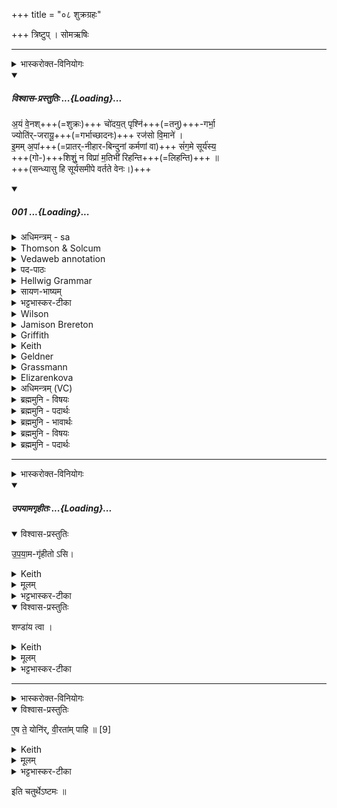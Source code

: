 +++
title = "०८ शुक्रग्रहः"

+++
त्रिष्टुप् । सोमऋषिः


_______
<details><summary>भास्करोक्त-विनियोगः</summary>

1शुक्रं गृह्णाति - अयं वेन इति त्रिष्टुभा चतुष्पदया ॥ 
</details>
<div class="js_include" includetitle="plain" newlevelforh1="5" title="विश्वास-प्रस्तुतिः" unfilled url="/vedAH_Rk/shAkalam/saMhitA/vishvAsa-prastutiH/10/123/01_ayaM_venashchodayatpRshnigarbhA.md">
<details open><summary><h5>विश्वास-प्रस्तुतिः ...{Loading}...</h5></summary>


अ॒यं वे॒नश्+++(=शुक्रः)+++ चो॑दय॒त् पृश्नि॑+++(=तनु)+++-गर्भा॒  
ज्योति॑र्-जरायू॒+++(=गर्भाच्छादनः)+++ रज॑सो वि॒माने॑ ।  
इ॒मम् अ॒पां+++(=प्रातर्-नीहार-बिन्दुनां कर्मणां वा)+++ सं॑ग॒मे सूर्य॑स्य॒  
+++(गो-)+++शिशुं॒ न विप्रा॑ म॒तिभी॑ रिहन्ति+++(=लिहन्ति)+++ ॥  
+++(सन्ध्यासु हि सूर्यसमीपे वर्तते वेनः।)+++

</details>
</div>
<div class="js_include" includetitle="false" newlevelforh1="5" unfilled url="/vedAH_Rk/shAkalam/saMhitA/sarvASh_TIkAH/10/123/01_ayaM_venashchodayatpRshnigarbhA.md">
<details open><summary><h5>001 ...{Loading}...</h5></summary>
<details><summary>अधिमन्त्रम् - sa</summary>

- देवता - वेनः
- ऋषिः - वेनः
- छन्दः - त्रिष्टुप्
</details>
<details><summary>Thomson & Solcum</summary>

अयं᳓ वेन᳓श् चोदयत् पृ᳓श्निगर्भा  
ज्यो᳓तिर्जरायू र᳓जसो विमा᳓ने  
इम᳓म् अपां᳓ संगमे᳓ सू᳓रियस्य  
शि᳓शुं न᳓ वि᳓प्रा मति᳓भी रिहन्ति
</details>
<details><summary>Vedaweb annotation</summary>

_________
**Strata**  
Cretic

_________
**Pāda-label**  
genre M  
genre M  
genre M  
genre M
_________
**Morph**  
ayám ← ayám (pronoun)  
{case:NOM, gender:M, number:SG}

codayat ← √cud- (root)  
{number:SG, person:3, mood:INJ, tense:PRS, voice:ACT}

pŕ̥śnigarbhāḥ ← pŕ̥śnigarbha- (nominal stem)  
{case:ACC, gender:F, number:PL}

venáḥ ← vená- (nominal stem)  
{case:NOM, gender:M, number:SG}

jyótirjarāyuḥ ← jyótirjarāyu- (nominal stem)  
{case:NOM, gender:M, number:SG}

rájasaḥ ← rájas- (nominal stem)  
{case:GEN, gender:N, number:SG}

vimā́ne ← vimā́na- (nominal stem)  
{case:LOC, gender:N, number:SG}

apā́m ← áp- (nominal stem)  
{case:GEN, gender:F, number:PL}

imám ← ayám (pronoun)  
{case:ACC, gender:M, number:SG}

saṁgamé ← saṁgamá- (nominal stem)  
{case:LOC, gender:M, number:SG}

sū́ryasya ← sū́rya- (nominal stem)  
{case:GEN, gender:M, number:SG}

matíbhiḥ ← matí- (nominal stem)  
{case:INS, gender:F, number:PL}

ná ← ná (invariable)  
{}

rihanti ← √rih- (root)  
{number:PL, person:3, mood:IND, tense:PRS, voice:ACT}

śíśum ← śíśu- (nominal stem)  
{case:ACC, gender:M, number:SG}

víprāḥ ← vípra- (nominal stem)  
{case:NOM, gender:M, number:PL}

</details>
<details><summary>पद-पाठः</summary>

अ॒यम् । वे॒नः । चो॒द॒य॒त् । पृश्नि॑ऽगर्भाः । ज्योतिः॑ऽजरायुः । रज॑सः । वि॒ऽमाने॑ ।  
इ॒मम् । अ॒पाम् । स॒म्ऽग॒मे । सूर्य॑स्य । शिशु॑म् । न । विप्राः॑ । म॒तिऽभिः॑ । रि॒ह॒न्ति॒ ॥
</details>
<details><summary>Hellwig Grammar</summary>

-   *ayaṃ* ← *ayam* ← *idam*
- \[noun\], nominative, singular, masculine
- “this; he,she,it (pers. pron.); here.”

_________

- *venaś* ← *venaḥ* ← *vena*
- \[noun\], nominative, singular, masculine
- “Vena.”

_________

- *codayat* ← *coday* ← *√cud*
- \[verb\], singular, Present injunctive
- “impel; drive; incite; command; drive; arouse; propel.”

_________

- *pṛśnigarbhā* ← *pṛśni*
- \[noun\], feminine
- “Pṛśni; beam.”

_________

- *pṛśnigarbhā* ← *garbhāḥ* ← *garbha*
- \[noun\], accusative, plural, feminine
- “fetus; garbha; inside; cavity; embryo; uterus; child; pit;
    garbhadruti; filling; pregnancy; room; abdomen; fertilization;
    inside; hole; baby; calyx; midst.”

_________

- *jyotirjarāyū* ← *jyotiḥ* ← *jyotis*
- \[noun\], neuter
- “light; star; luminosity; fire; jyotis \[word\]; digestion; planet;
    light; sunlight.”

_________

- *jyotirjarāyū* ← *jarāyū* ← *jarāyu*
- \[noun\], accusative, plural, feminine
- “afterbirth; chorion; placenta.”

_________

- *rajaso* ← *rajasaḥ* ← *rajas*
- \[noun\], genitive, singular, neuter
- “powder; menorrhea; dust; Rajas; atmosphere; rajas; pollen; passion;
    rajas \[word\]; sindūra; rust; tin; impurity; dark; sky.”

_________

- *vimāne* ← *vimāna*
- \[noun\], locative, singular, neuter

_________

- *imam* ← *idam*
- \[noun\], accusative, singular, masculine
- “this; he,she,it (pers. pron.); here.”

_________

- *apāṃ* ← *apām* ← *ap*
- \[noun\], genitive, plural, neuter
- “water; body of water; water; ap \[word\]; juice; jala.”

_________

- *saṃgame* ← *saṃgama*
- \[noun\], locative, singular, masculine
- “confluence; sexual intercourse; contact; meeting; association;
    battle; harmony; rendezvous; coupling; sexual activity.”

_________

- *sūryasya* ← *sūrya*
- \[noun\], genitive, singular, masculine
- “sun; Surya; sūrya \[word\]; right nostril; twelve; Calotropis
    gigantea Beng.; sūryakānta; sunlight; best.”

_________

- *śiśuṃ* ← *śiśum* ← *śiśu*
- \[noun\], accusative, singular, masculine
- “child; young; baby; śiśu \[word\]; Śiśu; male child; fetus.”

_________

- *na*
- \[adverb\]
- “not; like; no; na \[word\].”

_________

- *viprā* ← *viprāḥ* ← *vipra*
- \[noun\], nominative, plural, masculine
- “Brahmin; poet; singer; priest; guru; Vipra.”

_________

- *matibhī* ← *matibhiḥ* ← *mati*
- \[noun\], instrumental, plural, feminine
- “intelligence; decision; mind; hymn; purpose; idea; opinion; belief;
    desire; wish; conviction; plan; devotion.”

_________

- *rihanti* ← *rih*
- \[verb\], plural, Present indikative
- “lick.”

_________

</details>
<details><summary>सायण-भाष्यम्</summary>

**वेनः** कान्त एतत्संज्ञो मध्यस्थानो देवः **ज्योतिर्जरायुः** । ज्योतिर्द्योतमानो मेघो जरायुः । उदरे गर्भो येन वेष्टितोऽवतिष्ठते तज्जरायु । तदिव वेष्टको यस्य स तथोक्तः । मेघमध्ये गर्भवदवस्थित इत्यर्थः । **विमाने** । विमीयन्ते निर्मीयन्ते अस्मिन्नाप इति विमानमन्तरिक्षम् । **रजसः** उदकस्य निर्मातर्यन्तरिक्षे स्थितः सन् **अयं** वेनः **पृश्निगर्भाः** । पृश्निरादित्यः। तस्य गर्भभूताः । यद्वा । पृश्नयः सप्तोज्ज्वलवर्णाः सूर्यरश्मयः तेषां गर्भभूता अन्तरिक्षस्था अपः **चोदयत्** । पृथिवीं प्रति प्रेरयति । **अपाम्** उदकानामान्तरिक्ष्याणां **सूर्यस्य** च **संगमे** संगमनेऽन्तरिक्षे स्थितम् **इमं** वेनं **विप्राः** मेधाविनः स्तोतारः **मतिभिः** स्तुतिभिः **रिहन्ति** । रिहतिरर्चतिकर्मा । अर्चन्ति। पूजयन्ति। स्तुवन्तीत्यर्थः। **शिशुं** **न** । यथा बालं पुत्रं मातापित्राद्या बान्धवाः स्तुतिपदैरुपलालयन्ति तद्वत् ॥
</details>
<details><summary>भट्टभास्कर-टीका</summary>

वेनतेः कान्तिकर्मणो **वेनः** कान्तः वर्षाद्यभीष्टप्रद उच्यते । **ज्योतिर्-जरायुः** ज्योतिर्जरायुस्थनीयम् आच्छादितं, यस्य जरायुणा गर्भ इव तजसा वेष्टितस्तेजोराशिरित्यथरः । इर्दृशोयं वेनशब्दवाच्य इन्द्रः, **पृश्निर्** आदित्यः तस्मिन्गर्भाः पृश्निगर्भाः गर्भ्यमाणाः । पचाद्यच् । गर्भवद् वर्धमाना **आपः**, भूमिगतान्हि रसान्सूर्यरश्मयो वायुना सह सूर्यमण्डले स्थापयन्ति, ते च तस्मिन्वर्धन्ते, आगामिसंवत्सरवृष्ट्यर्थम् । यथोक्तं - 'समानमेतदुदकम्' इत्यादि । सप्तमीपूर्वपदप्रकृतिस्वरत्वम् । ताश्च स्वकाले सूर्येण समर्पितश्चोदयत् चोदयति । लेट् । भुवं प्रतिप्रेरयत्ययमादित्यो वेनः । तथा चोक्तम् - 'यदा खलु वा असावादित्यो न्यङ्रश्मिभिः' इत्यादि ।

कुत्र स्थितोयमेवं करोतीत्यत आह - रजस उदकस्य विमाने निर्माणस्थाने ऽन्तरिक्षे । कृदुत्तरपदप्रकृतिस्वरत्वम् । य एवं प्रजानाम् उपकरोतीमं वेनं खलु **विप्रा** मेधाविनो मतिभिर्बुद्धिभिः **रिहन्ति** लिहन्ति । रलयोरेकत्वं स्मरन्ति । स्तुवन्ति पूजयन्ति बुद्धिपूर्वकमेव ते स्तवादि कुर्वन्तीति भावः । हविःप्रदानादिना संवर्धयन्तो न त्यजन्तीत्यर्थः । 'मन्त्रे वृष' इति क्तिन उदात्तत्वम् ।

शिशुं न शिशुमिव यथा शिशुं क्षीरादिदानेन संवर्धयन्ति । किमर्थं ? सूर्यस्यापां च सङ्गमे सङ्गमनाय सूर्यस्याद्भिस्सङ्गमो यथा स्यात् वृद्ध्यर्थं तदर्थमित्यर्थः । 'ग्रहवृदृनिश्चिगमश्च' इत्यप्, थाथास्वरेणोत्तरपदान्तोदात्तत्वम् ।

यद्वा - अयं वेनः कमनीयरूपः, ज्योतिर्जरायुः ज्योतिषा जरायुस्थनीयेन वेष्टितः रजसो विमाने स्थितः । रजोनाम गर्भधारणहेतुर्योनिस्थ उदकविशेषः ; तन्निर्माणस्थाने प्रजननस्थानीये स्थितः । पृश्निगर्भाः प्रेरयति काले प्रसूत्यर्थं मातर मिव त्वरयति । गर्भं करोतीति गर्भयिता गर्भः । पचाद्यच् । पृश्निर्गर्भो यासां ताः अपः प्रेरयति काले वृष्ट्यर्थम् । बहुव्रीहौ पूर्वपदप्रकृतिस्वरत्वम् । ततस्स पुत्रस्थानीयः प्रसूतः पर्जन्यात्मा वर्षति । एनमिमं वेनाख्यं सूर्यस्यापां सङ्गमे संयोगे प्रसूतं शिशुमिव विप्रा मतिभिः पूजयन्तीति । सूर्यो हि भार्यास्थानीया अपस्सङ्गच्छति , वत्सरान्ते चायं जायते, जातश्च वर्षति । वृष्टं चोदकं रश्मय आदाय सूर्याय समर्पयन्ति । स च ता अंपस्सङ्गच्छतीति । यत एवं तस्मादहमपि तत्पूजार्थं शुक्रं गृह्णामीति शेषः ।   
ननु शण्डाय गृह्यते ? सत्यं इन्द्रायैव तु हूयते, 'इन्द्राय सुतमा जुहोमि' इति होममन्त्रलिङ्गात् । 'तौ देवा अपनुद्यात्मन इन्द्रायाजुहवुः'  इति च ब्राह्मणम् ॥
</details>
<details><summary>Wilson</summary>

_________
**English translation:**  

“This **Vena**, enfolded in the membrane of light, urges on (the waters) the germs of the Sun in the firmament of the water; the sages cherish him at the confluence of the waters, and the sun with endearments likea child.”

_________
**Commentary by Sāyaṇa: Ṛgveda-bhāṣya**  

Deity Vena: Vena is the Sun (RV 1.83.5), **kānta**, the beloved; madhyasthānadevatā, the divinity ofthe middle region, **Indra** or **Parjanya**; **candra**, the moon (**Yajus**. 7.16); or, the thunder-cloud; in the firmament ofthe water: at the coming of the rain, at the end of the hot weather; the sages cherish him: the sages cherishSoma
</details>
<details><summary>Jamison Brereton</summary>

This Seeker here spurs on those females whose embryo is the dappled  one—he whose afterbirth is light—in the measuring out of the airy realm.  

At the union of the waters and the sun, the inspired poets lick him with  their thoughts like an infant (calf).
</details>
<details><summary>Griffith</summary>

SEE, Vena, born in light, hath driven hither, on chariot of the air, the Calves of Prsni.  
     Singers with hymns caress him as an infant there where the waters and the sunlight mingle.
</details>
<details><summary>Keith</summary>

Vena hath stirred those born of Prśni,  
He enveloped in light, in the expanse of the welkin+++(=sky)+++;  
Him in the meeting-place of the waters, of the sun,  
Like a child, the priests tend with their songs.
</details>
<details><summary>Geldner</summary>

Dieser Seher treibt die mit dem bunten Stiere Schwangeren an, in Licht gehüllt bei dem Durchmessen des Raumes. Bei der Vereinigung der Gewässer und der Sonne lecken die Redekundigen diesen mit Gebeten wie die Kühe ihr Junges.
</details>
<details><summary>Grassmann</summary>

Der lichtumhüllte, holde trieb die Töchter der bunten Wolke an, die Luft durchmessend;  Ihn küssen wie ein Kind mit Lied die Sänger, wenn Sonnenglanz sich einigt mit den Wassern.
</details>
<details><summary>Elizarenkova</summary>

Этот Вена подгоняет тех, что беременны пестрым,  
(Скрытый) оболочкой из света, когда он меряет пространство.  
При соединении вод и солнца его  
Лижут молитвами вдохновенные, как (коровы) – теленка.
</details>
<details><summary>अधिमन्त्रम् (VC)</summary>

- वेनः
- वेनः
- निचृत्त्रिष्टुप्
- धैवतः
</details>
<details><summary>ब्रह्ममुनि - विषयः</summary>

इस सूक्त में परमात्मा ब्रह्माण्ड का रक्षक, लोगों का चालक, वेद का रचयिता, वेद शाश्वत है, परमात्मा जीवात्मा के हृदयघर में मित्र की भाँति प्रवेश करता है इत्यादि विषय हैं।
</details>
<details><summary>ब्रह्ममुनि - पदार्थः</summary>

पदार्थान्वयभाषाः -  (अयं वेनः) यह कमनीय परमात्मा या विद्युत् देव (ज्योतिर्जरायुः)ज्योति इसकी जरायु है, ऐसे गर्भरूप सब जगत् को रखता है परमात्मा या मेघ को रखता है, विद्युद्देव (रजसः-विमाने) लोकसमूह ब्रह्माण्ड के निर्माणस्थान महाकाश में उदक-जल के निर्माणस्थान अन्तरिक्ष में (पृश्निगर्भाः) उज्ज्वल वर्णवाली रश्मियाँ गर्भ जिनकी हैं, ऐसे ‘आपः’ अप्तत्त्व प्रारम्भिक सूक्ष्म परमाणु-प्रवाहों को (चोदयत्) प्रेरित करता है (अपां सूर्यस्यसङ्गमे)उन सूक्ष्म अपों को सूर्य केसङ्गमन-वर्षाकाल होने पर (विप्राः) विद्वान् जन (मतिभिः) वाणियों द्वारा (इमम्) इस परमात्मा को (शिशुं न) कुमार जैसे को (रिहन्ति) स्तुत करते हैं या प्रशंसित करते हैं ॥१॥
</details>
<details><summary>ब्रह्ममुनि - भावार्थः</summary>

भावार्थभाषाः -  परमात्मा ब्रह्माण्ड का रक्षक है, लोकनिर्माणस्थान महाकाश में परमाणुओं को प्रेरित करता है, सूक्ष्म केसङ्गमन-समागम समय-प्रातरेव विद्वान् स्तुति करते हैं एवं विद्युद्देव मेघ का रक्षक है, वर्षा समय उसकी प्रशंसा करते हैं ॥१॥
</details>
<details><summary>ब्रह्ममुनि - विषयः</summary>

अस्मिन् सूक्ते परमात्मा ब्रह्माण्डस्य रक्षको लोकानां चालकः वेदज्ञानस्य दाता यश्च वेदः शाश्वतिकः, परमेश्वरो जीवात्मनो हृदयगृहे मित्रवत् प्रवेशं करोतीत्येवमादयो विषयाः सन्ति।
</details>
<details><summary>ब्रह्ममुनि - पदार्थः</summary>

पदार्थान्वयभाषाः -  (अयं वेनः) एष कमनीयः परमात्मा “वेनो वेनतेः कान्तिकर्मणः” [निरु० १०।३९] “वेनात् कमनीयात् परमात्मनः” [ऋ० ४।५८।४ दयानन्दः] यद्वा इन्द्रो विद्युद्देवः “इन्द्रो वै वेनः” [कौ० ८।४] “यदशनिरिन्द्रः” [कौ० ६।९] (ज्योतिर्जरायुः) ज्योतिरस्य जरायुस्थानीयं यस्मिन् सर्वं जगद् गर्भरूपं रक्षति, मेघं रक्षति वा (रजसः-विमाने) रञ्जनात्मकस्य लोकसमूहस्य ब्रह्माण्डस्य निर्माणस्थाने महाकाशे उदकस्य निर्माणस्थानेऽन्तरिक्षे वा (पृश्निगर्भाः-चोदयत्) पृश्निः उज्ज्वलः शुभ्रो वर्णो येषां ते रश्मयो गर्भो गर्भभूता यासां ताः पृश्निगर्भाः-आपः प्रारम्भिक्यः सूक्ष्मास्ताः प्रेरयति (अपां सूर्यस्य सङ्गमे) तासां सूक्ष्माणां सूर्यस्य सङ्गमने वर्षणकाले सति (विप्राः) विद्वांसः (मतिभिः) वाग्भिः “वाग् वै मतिः” “वाचा हीदं सर्वं मनुते” [श० ८।१।२।७] (इमं शिशुं न रिहन्ति) इमं परमात्मानं विद्युद्देवं वा शंसनीयं कुमारमिव स्तुवन्ति प्रशंसन्ति वा “रिहन्ति अर्चतिकर्मा” [निघं० ३।१४] ॥१॥
</details>
</details>
</div>  

_______
<details><summary>भास्करोक्त-विनियोगः</summary>

इमामनुद्रुत्योपयामगृहीतोसि शण्डाय त्वेति गृह्णाति ॥
</details>
<div class="js_include" includetitle="false" newlevelforh1="5" unfilled url="/vedAH_yajuH/taittirIyam/sArasvata-vibhAgaH/saMhitA/yajuH/sarva-prastutiH/1/4_somAbhiShavAdi/03_antaryAmagrahaH/upayAmagRhItaH.md">
<details open><summary><h5>उपयामगृहीतः ...{Loading}...</h5></summary>
<details open><summary>विश्वास-प्रस्तुतिः</summary>

उ॒प॒या॒म-गृ॑हीतो ऽसि।
</details>
<details><summary>Keith</summary>

Thou art taken with a support/ foundation.
</details>
<details><summary>मूलम्</summary>

उ॒प॒या॒मगृ॑हीतोऽसि।
</details>
<details><summary>भट्टभास्कर-टीका</summary>

उपयम्यन्ते स्वात्मन्येव नियम्यन्ते भूतजातान्यस्मिन् अभिन्नेधिकरणे इत्युपयामः पृथ्वी । 'इयं वा उपयामः' इति ब्राह्मणम् । 'हलश्च' इति घञ्, थाथादिस्वरेणान्तोदात्तत्वम् । तेन गृहीतस्त्वमसि ; कोन्यस्त्वां गृहीतुं क्षम इति भावः ; पृथिव्यापो गृहीष्यामीतिवत् । 'तृतीया कर्मणि' इति पूर्वपदप्रकृतिस्वरत्वम् । यद्वा - उपयामार्थं पृथिव्यर्थं गृहीतोसीति ; हे सोम ।   

ननु 'स्वाहा त्वा सुभवस्सूर्याय' इति मन्त्रवर्णनात् सूर्यदेवत्यः कथं पृथिवीदेवत्यः स्यात् ? नैतद्देवताभिधानं ; पृथिवीवासिनां प्रजानां यागद्वारेण स्थित्यर्थं गृहीतोसीति स्तूयते । यद्वा - पृथिव्यपि देवतैवास्य 'उपयामगृहीतोसीत्याहादितिदेवत्यास्तेन' इति, अदितिः पृथ्वी । 'चतुर्थी' इति योगविभागात्समासः । 'क्ते च' इति पूर्वपदप्रकृतिस्वरत्वम् । 'इयं वा उपयामस्तस्मादिमां प्रजा अनु प्रजायन्ते' इति ब्राह्मणम् ॥

________________

उपयामगृहीतोसीति व्याख्यातम् । 'इयं वा उपयामः' तयैव गृहीतोसीति ।
</details>
</details>
</div>
<details open><summary>विश्वास-प्रस्तुतिः</summary>

शण्डा॑य त्वा ।
</details>
<details><summary>Keith</summary>

to Çanda thee! 
</details>
<details><summary>मूलम्</summary>

शण्डा॑य त्वा ।
</details>
<details><summary>भट्टभास्कर-टीका</summary>

शण्डो नामासुरपुरोहितः ॥
</details>

_______
<details><summary>भास्करोक्त-विनियोगः</summary>

2एष ते योनिर्वीरतां पाहीति सादयति ॥
</details>
<details open><summary>विश्वास-प्रस्तुतिः</summary>

ए॒ष ते॒ योनि॑र्, वी॒रता॑म् पाहि ॥ [9]  
</details>
<details><summary>Keith</summary>

This is thy birthplace; guard the folk.
</details>
<details><summary>मूलम्</summary>

ए॒ष ते॒ योनि॑र्वी॒रता॑म्पाहि ॥ [9]  
</details>
<details><summary>भट्टभास्कर-टीका</summary>

वीरता शूरता याग-लक्षण-त्यागं प्रति । 'बृहस्पतिर्देवानां पुरोहित आसीत्' इत्यादि ब्राह्मणम्  । 'असौ वा आदित्यश्शुक्रश्चन्द्रमा मन्थी' इत्यादि, 'चक्षुषी वा एते यज्ञस्य यच्छुक्रामन्थिनौ' इत्यादि च ॥

</details>

इति चतुर्थेऽष्टमः ॥  
